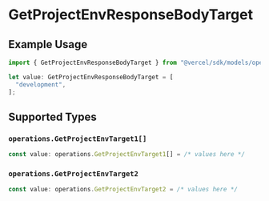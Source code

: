 # GetProjectEnvResponseBodyTarget

## Example Usage

```typescript
import { GetProjectEnvResponseBodyTarget } from "@vercel/sdk/models/operations/getprojectenv.js";

let value: GetProjectEnvResponseBodyTarget = [
  "development",
];
```

## Supported Types

### `operations.GetProjectEnvTarget1[]`

```typescript
const value: operations.GetProjectEnvTarget1[] = /* values here */
```

### `operations.GetProjectEnvTarget2`

```typescript
const value: operations.GetProjectEnvTarget2 = /* values here */
```

